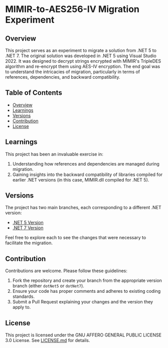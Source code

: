 # MIMIR-to-AES256-IV Migration Experiment

## Overview

This project serves as an experiment to migrate a solution from .NET 5 to .NET 7. The original solution was developed in .NET 5 using Visual Studio 2022. It was designed to decrypt strings encrypted with MIMIR's TripleDES algorithm and re-encrypt them using AES-IV encryption. The end goal was to understand the intricacies of migration, particularly in terms of references, dependencies, and backward compatibility.

## Table of Contents

- [Overview](#overview)
- [Learnings](#learnings)
- [Versions](#versions)
- [Contribution](#contribution)
- [License](#license)

## Learnings

This project has been an invaluable exercise in:

1. Understanding how references and dependencies are managed during migration.
2. Gaining insights into the backward compatibility of libraries compiled for earlier .NET versions (in this case, MIMIR.dll compiled for .NET 5).

## Versions

The project has two main branches, each corresponding to a different .NET version:

- [.NET 5 Version](https://github.com/fkitsantas/MIMIR-to-AES256-IV/tree/dotNet5)
- [.NET 7 Version](https://github.com/fkitsantas/MIMIR-to-AES256-IV/tree/dotNet7)

Feel free to explore each to see the changes that were necessary to facilitate the migration.

## Contribution

Contributions are welcome. Please follow these guidelines:

1. Fork the repository and create your branch from the appropriate version branch (either `dotNet5` or `dotNet7`).
2. Ensure your code has proper comments and adheres to existing coding standards.
3. Submit a Pull Request explaining your changes and the version they apply to.

## License

This project is licensed under the GNU AFFERO GENERAL PUBLIC LICENSE 3.0 License. See [LICENSE.md](LICENSE.md) for details.
